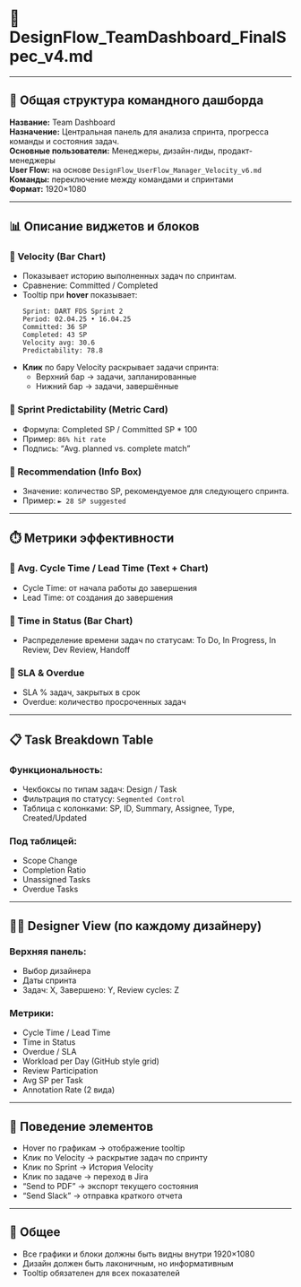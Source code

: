 # 📘 DesignFlow_TeamDashboard_FinalSpec_v4.md

---

## 🧱 Общая структура командного дашборда

**Название:** Team Dashboard  
**Назначение:** Центральная панель для анализа спринта, прогресса команды и состояния задач.  
**Основные пользователи:** Менеджеры, дизайн-лиды, продакт-менеджеры  
**User Flow:** на основе `DesignFlow_UserFlow_Manager_Velocity_v6.md`  
**Команды:** переключение между командами и спринтами  
**Формат:** 1920×1080

---

## 📊 Описание виджетов и блоков

### 🎯 Velocity (Bar Chart)
- Показывает историю выполненных задач по спринтам.
- Сравнение: Committed / Completed
- Tooltip при **hover** показывает:
  ```
  Sprint: DART FDS Sprint 2  
  Period: 02.04.25 • 16.04.25  
  Committed: 36 SP  
  Completed: 43 SP  
  Velocity avg: 30.6  
  Predictability: 78.8
  ```
- **Клик** по бару Velocity раскрывает задачи спринта:
  - Верхний бар → задачи, запланированные
  - Нижний бар → задачи, завершённые

### 🎯 Sprint Predictability (Metric Card)
- Формула: Completed SP / Committed SP * 100
- Пример: `86% hit rate`
- Подпись: “Avg. planned vs. complete match”

### 🎯 Recommendation (Info Box)
- Значение: количество SP, рекомендуемое для следующего спринта.
- Пример: `► 28 SP suggested`

---

## ⏱️ Метрики эффективности

### 🎯 Avg. Cycle Time / Lead Time (Text + Chart)
- Cycle Time: от начала работы до завершения
- Lead Time: от создания до завершения

### 🎯 Time in Status (Bar Chart)
- Распределение времени задач по статусам: To Do, In Progress, In Review, Dev Review, Handoff

### 🎯 SLA & Overdue
- SLA % задач, закрытых в срок
- Overdue: количество просроченных задач

---

## 📋 Task Breakdown Table

### Функциональность:
- Чекбоксы по типам задач: Design / Task
- Фильтрация по статусу: `Segmented Control`
- Таблица с колонками: SP, ID, Summary, Assignee, Type, Created/Updated

### Под таблицей:
- Scope Change
- Completion Ratio
- Unassigned Tasks
- Overdue Tasks

---

## 🧑‍💻 Designer View (по каждому дизайнеру)

### Верхняя панель:
- Выбор дизайнера
- Даты спринта
- Задач: X, Завершено: Y, Review cycles: Z

### Метрики:
- Cycle Time / Lead Time
- Time in Status
- Overdue / SLA
- Workload per Day (GitHub style grid)
- Review Participation
- Avg SP per Task
- Annotation Rate (2 вида)

---

## 📂 Поведение элементов

- Hover по графикам → отображение tooltip
- Клик по Velocity → раскрытие задач по спринту
- Клик по Sprint → История Velocity
- Клик по задаче → переход в Jira
- “Send to PDF” → экспорт текущего состояния
- “Send Slack” → отправка краткого отчета

---

## 📌 Общее

- Все графики и блоки должны быть видны внутри 1920×1080
- Дизайн должен быть лаконичным, но информативным
- Tooltip обязателен для всех показателей